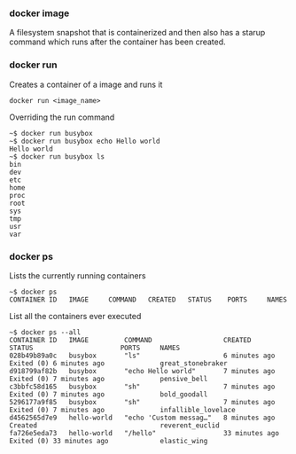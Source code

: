 ### docker image

A filesystem snapshot that is containerized and then also has a starup command which runs after
the container has been created.

### docker run

Creates a container of a image and runs it
```
docker run <image_name>
```

Overriding the run command
```
~$ docker run busybox
~$ docker run busybox echo Hello world
Hello world
~$ docker run busybox ls
bin
dev
etc
home
proc
root
sys
tmp
usr
var
```

### docker ps

Lists the currently running containers

```
~$ docker ps
CONTAINER ID   IMAGE     COMMAND   CREATED   STATUS    PORTS     NAMES
```

List all the containers ever executed
```
~$ docker ps --all
CONTAINER ID   IMAGE         COMMAND                  CREATED          STATUS                      PORTS     NAMES
028b49b89a0c   busybox       "ls"                     6 minutes ago    Exited (0) 6 minutes ago              great_stonebraker
d918799af82b   busybox       "echo Hello world"       7 minutes ago    Exited (0) 7 minutes ago              pensive_bell
c3bbfc58d165   busybox       "sh"                     7 minutes ago    Exited (0) 7 minutes ago              bold_goodall
5296177a9f85   busybox       "sh"                     7 minutes ago    Exited (0) 7 minutes ago              infallible_lovelace
d4562565d7e9   hello-world   "echo 'Custom messag…"   8 minutes ago    Created                               reverent_euclid
fa726e5eda73   hello-world   "/hello"                 33 minutes ago   Exited (0) 33 minutes ago             elastic_wing
```
